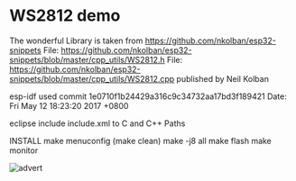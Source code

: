 WS2812 demo
===========================
The wonderful Library is taken from https://github.com/nkolban/esp32-snippets
File: https://github.com/nkolban/esp32-snippets/blob/master/cpp_utils/WS2812.h
File: https://github.com/nkolban/esp32-snippets/blob/master/cpp_utils/WS2812.cpp
published by Neil Kolban

esp-idf used
	commit 1e0710f1b24429a316c9c34732aa17bd3f189421
	Date:   Fri May 12 18:23:20 2017 +0800

eclipse
	include include.xml to C and C++ Paths

INSTALL
	make menuconfig
	(make clean)
	make -j8 all
	make flash
	make monitor

![advert](setup.png)
